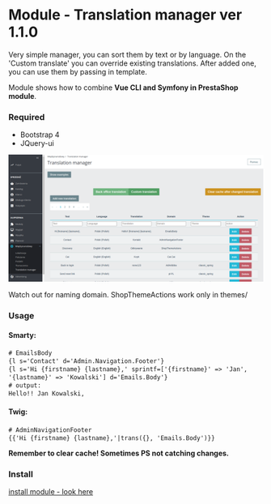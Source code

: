 # Module - Translation manager ver 1.1.0
Very simple manager, you can sort them by text or by language. On the 'Custom translate' you can override existing translations.
After added one, you can use them by passing in template.

Module shows how to combine **Vue CLI and Symfony in PrestaShop module**.

### Required
* Bootstrap 4
* JQuery-ui

![alt text](screen.png "translate manager")


Watch out for naming domain. ShopThemeActions work only in themes/
### Usage
#### Smarty:
```smarty
# EmailsBody
{l s='Contact' d='Admin.Navigation.Footer'}
{l s='Hi {firstname} {lastname},' sprintf=['{firstname}' => 'Jan', '{lastname}' => 'Kowalski'] d='Emails.Body'}
# output:
Hello!! Jan Kowalski,
```
#### Twig:
```twig
# AdminNavigationFooter
{{'Hi {firstname} {lastname},'|trans({}, 'Emails.Body')}}
```

**Remember to clear cache! Sometimes PS not catching changes.**

### Install
[install module - look here](https://github.com/damian-pm/prestashop_examples/tree/master/SimpleInstall.md)


